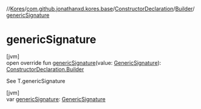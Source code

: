 //[Kores](../../../../index.md)/[com.github.jonathanxd.kores.base](../../index.md)/[ConstructorDeclaration](../index.md)/[Builder](index.md)/[genericSignature](generic-signature.md)

# genericSignature

[jvm]\
open override fun [genericSignature](generic-signature.md)(value: [GenericSignature](../../../com.github.jonathanxd.kores.generic/-generic-signature/index.md)): [ConstructorDeclaration.Builder](index.md)

See T.genericSignature

[jvm]\
var [genericSignature](generic-signature.md): [GenericSignature](../../../com.github.jonathanxd.kores.generic/-generic-signature/index.md)
